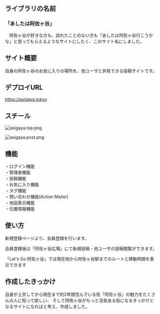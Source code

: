 ## ライブラリの名前
### 「あしたは阿佐ヶ谷」
　阿佐ヶ谷が好きな方も、訪れたことのない方も「あしたは阿佐ヶ谷行こうかな」と思ってもらえるようなサイトにしたく、このサイト名にしました。

## サイト概要
自身の阿佐ヶ谷のお気に入りの場所を、他ユーザと共有できる投稿サイトです。

## デプロイURL
https://asigaya.tokyo

## スチール
![asigaya.top.png](https://user-images.githubusercontent.com/55277210/72256269-1a026380-364c-11ea-8996-8bc8eb15be88.png)

![asigaya.post.png](https://user-images.githubusercontent.com/55277210/72257099-1ff94400-364e-11ea-8994-824f987c39d3.png)

## 機能
・ログイン機能  
・管理者機能  
・投稿機能  
・お気に入り機能  
・タグ機能  
・問い合わせ機能(Action Mailer)  
・地図表示機能  
・位置情報機能

## 使い方
新規登録ページより、会員登録を行います。

会員登録後は「阿佐ヶ谷広場」にて新規投稿・他ユーザの投稿閲覧ができます。

「Let's Go 阿佐ヶ谷」では現在地から阿佐ヶ谷駅までのルートと移動時間を表示できます

## 作成したきっかけ
自身が上京してから現在まで約2年間住んでいる街「阿佐ヶ谷」の魅力をたくさんの人に知って欲しい、
そして阿佐ヶ谷がもっと活気ある街になるきっかけとなるサイトになればと考え、作成しました。
